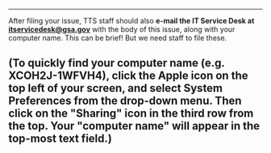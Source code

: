 -----
After filing your issue, TTS staff should also **e-mail the IT Service Desk at itservicedesk@gsa.gov** with the body of this issue, along with your computer name. This can be brief! But we need staff to file these.

(To quickly find your computer name (e.g. XCOH2J-1WFVH4), click the Apple icon on the top left of your screen, and select System Preferences from the drop-down menu.  Then click on the "Sharing" icon in the third row from the top.  Your "computer name" will appear in the top-most text field.)
-----

